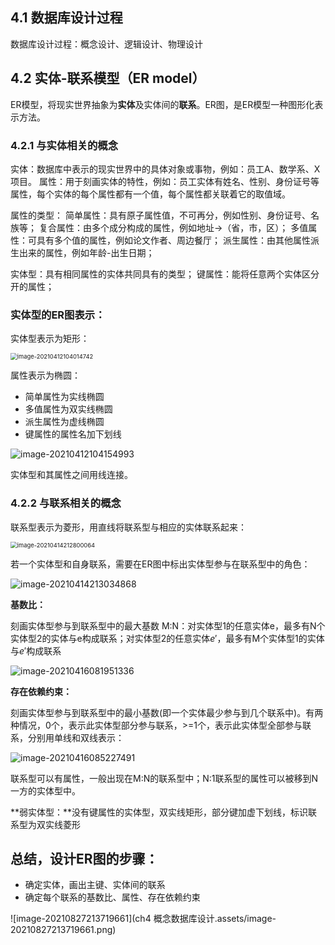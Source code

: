 ## 4.1 数据库设计过程

数据库设计过程：概念设计、逻辑设计、物理设计

## 4.2 实体-联系模型（ER model）

ER模型，将现实世界抽象为**实体**及实体间的**联系**。ER图，是ER模型一种图形化表示方法。

### 4.2.1 与实体相关的概念

实体：数据库中表示的现实世界中的具体对象或事物，例如：员工A、数学系、X项目。
属性：用于刻画实体的特性，例如：员工实体有姓名、性别、身份证号等属性，每个实体的每个属性都有一个值，每个属性都关联着它的取值域。

属性的类型：
简单属性：具有原子属性值，不可再分，例如性别、身份证号、名族等；
复合属性：由多个成分构成的属性，例如地址→（省，市，区）；
多值属性：可具有多个值的属性，例如论文作者、周边餐厅；
派生属性：由其他属性派生出来的属性，例如年龄-出生日期；

实体型：具有相同属性的实体共同具有的类型；
键属性：能将任意两个实体区分开的属性；

### 实体型的ER图表示：

实体型表示为矩形：

<img src="https://i.loli.net/2021/04/12/yiunmOdClt1Hzw4.png" alt="image-20210412104014742" style="zoom:67%;" />

属性表示为椭圆：

* 简单属性为实线椭圆
* 多值属性为双实线椭圆
* 派生属性为虚线椭圆
* 键属性的属性名加下划线

![image-20210412104154993](https://i.loli.net/2021/04/12/2MBSCZGEyW5PlAc.png)

实体型和其属性之间用线连接。

### 4.2.2 与联系相关的概念 

联系型表示为菱形，用直线将联系型与相应的实体联系起来：

<img src="https://i.loli.net/2021/04/14/QNJkYZjbmsuVAhg.png" alt="image-20210414212800064" style="zoom: 67%;" />

若一个实体型和自身联系，需要在ER图中标出实体型参与在联系型中的角色：

![image-20210414213034868](https://i.loli.net/2021/04/14/8UDWqnSbwQTeLjt.png)

**基数比：**

刻画实体型参与到联系型中的最大基数
M:N：对实体型1的任意实体e，最多有N个实体型2的实体与e构成联系；对实体型2的任意实体$e'$，最多有M个实体型1的实体与$e'$构成联系

![image-20210416081951336](https://i.loli.net/2021/04/16/BPErotvuhnkSyi1.png)

**存在依赖约束：**

刻画实体型参与到联系型中的最小基数(即一个实体最少参与到几个联系中)。有两种情况，0个，表示此实体型部分参与联系，>=1个，表示此实体型全部参与联系，分别用单线和双线表示：

![image-20210416085227491](https://i.loli.net/2021/04/16/JPChGNlfMrHwtEj.png)

联系型可以有属性，一般出现在M:N的联系型中；N:1联系型的属性可以被移到N一方的实体型中。

**弱实体型：**没有键属性的实体型，双实线矩形，部分键加虚下划线，标识联系型为双实线菱形

## 总结，设计ER图的步骤：

* 确定实体，画出主键、实体间的联系
* 确定每个联系的基数比、属性、存在依赖约束

![image-20210827213719661](ch4 概念数据库设计.assets/image-20210827213719661.png)